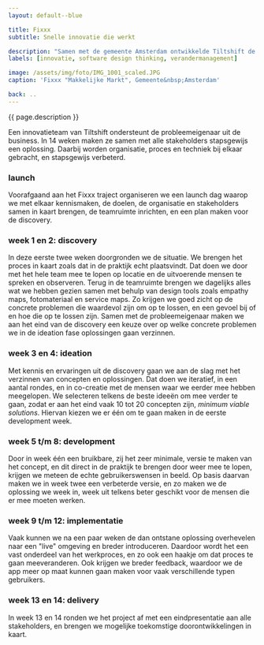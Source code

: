 ```yaml
---
layout: default--blue

title: Fixxx
subtitle: Snelle innovatie die werkt

description: "Samen met de gemeente Amsterdam ontwikkelde Tiltshift de Fixxx methode voor snelle innovatie. Deze is gebaseerd op de software design thinking methodiek en dus opgebouwd uit een aantal vaste onderdelen: discovery, ideation, development, implementatie, delivery."
labels: [innovatie, software design thinking, verandermanagement]

image: /assets/img/foto/IMG_1001_scaled.JPG
caption: 'Fixxx "Makkelijke Markt", Gemeente&nbsp;Amsterdam'

back: ..
---
```

{{ page.description }}

Een innovatieteam van Tiltshift ondersteunt de probleemeigenaar uit de business. In 14 weken maken ze samen met alle stakeholders stapsgewijs een oplossing. Daarbij worden organisatie, proces en techniek bij elkaar gebracht, en stapsgewijs verbeterd.

### launch

Voorafgaand aan het Fixxx traject organiseren we een launch dag waarop we met elkaar kennismaken, de doelen, de organisatie en stakeholders samen in kaart brengen, de teamruimte inrichten, en een plan maken voor de discovery.

### week 1 en 2: discovery

In deze eerste twee weken doorgronden we de situatie. We brengen het proces in kaart zoals dat in de praktijk echt plaatsvindt. Dat doen we door met het hele team mee te lopen op locatie en de uitvoerende mensen te spreken en observeren. Terug in de teamruimte brengen we dagelijks alles wat we hebben gezien samen met behulp van design tools zoals empathy maps, fotomateriaal en service maps. Zo krijgen we goed zicht op de concrete problemen die waardevol zijn om op te lossen, en een gevoel bij of en hoe die op te lossen zijn. Samen met de probleemeigenaar maken we aan het eind van de discovery een keuze over op welke concrete problemen we in de ideation fase oplossingen gaan verzinnen.

### week 3 en 4: ideation

Met kennis en ervaringen uit de discovery gaan we aan de slag met het verzinnen van concepten en oplossingen. Dat doen we iteratief, in een aantal rondes, en in co-creatie met de mensen waar we eerder mee hebben meegelopen. We selecteren telkens de beste ideeën om mee verder te gaan, zodat er aan het eind vaak 10 tot 20 concepten zijn, <em>minimum viable solutions</em>. Hiervan kiezen we er één om te gaan maken in de eerste development week.

### week 5 t/m 8: development

Door in week één een bruikbare, zij het zeer minimale, versie te maken van het concept, en dit direct in de praktijk te brengen door weer mee te lopen, krijgen we meteen de echte gebruikerswensen in beeld. Op basis daarvan maken we in week twee een verbeterde versie, en zo maken we de oplossing we week in, week uit telkens beter geschikt voor de mensen die er mee moeten werken.

### week 9 t/m 12: implementatie

Vaak kunnen we na een paar weken de dan ontstane oplossing overhevelen naar een "live" omgeving en breder introduceren. Daardoor wordt het een vast onderdeel van het werkproces, en zo ook een haakje om dat proces te gaan meeveranderen. Ook krijgen we breder feedback, waardoor we de app meer op maat kunnen gaan maken voor vaak verschillende typen gebruikers.

### week 13 en 14: delivery

In week 13 en 14 ronden we het project af met een eindpresentatie aan alle stakeholders, en brengen we mogelijke toekomstige doorontwikkelingen in kaart.